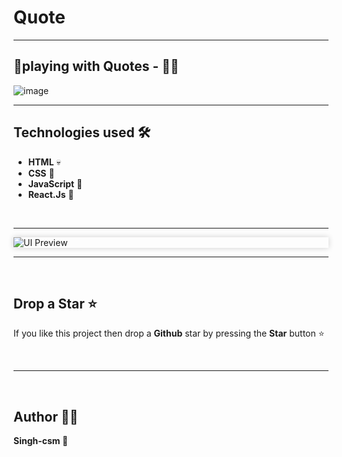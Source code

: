 # Quote
---
🎲playing with Quotes - 🐱‍🚀
---


![image](https://github.com/Singh-csm/Quote/assets/118621709/bc5d7cd2-7e57-4d10-9e2c-e28b8d745389)


---

## Technologies used 🛠️

- **HTML** 💀
- **CSS** 🌈
- **JavaScript** 🧠
- **React.Js** 💚

<br/>

---

<div style="box-shadow: 0 0 10px rgb(207, 206, 206);">
  <img src="https://github.com/Singh-csm/Quote/assets/118621709/3d724d42-fc65-4692-b1ac-77c18b920b31" alt="UI Preview" />
</div>
                         
---

<br/>

## Drop a Star ⭐

If you like this project then drop a **Github** star by pressing the **Star** button ⭐

<br>

---

<br>

## Author 👨‍💻

**Singh-csm 💚**

